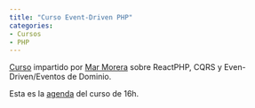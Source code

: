 ```yaml
---
title: "Curso Event-Driven PHP"
categories:
- Cursos
- PHP
---
```


[Curso](https://php.coach) impartido por [Mar Morera](https://mmoreram.com)
sobre ReactPHP, CQRS y Even-Driven/Eventos de Dominio.

Esta es la [agenda](2020-07-19-agenda-curso-driftphp.markdown) del curso de 16h.

<!-- more ->

## [Día 1](2020-07-20-curso-driftphp-dia-01.markdown)

Problemas de PHP tradicional, bloquear el hilo, beneficios de la programación
asíncrona, ReactPHP, DriftPHP.

Limitaciones de los frameworks actuales: Symfony, Laravel,...

## [Día 2](2020-07-21-curso-driftphp-dia-02.markdown)

CQRS y nuestro primer caso de uso: get-user, buscar un usuario por su UID

## [Día 3](2020-07-22-curso-driftphp-dia-03.markdown)

Revisamos el caso de uso para buscar un usuario.

Continuamos por nuestra cuenta con el segunod caso de uso: crear un usuario

Gestión de errores con promesas, `otherwise`

Diferencias entre POST, PUT y PATCH, verbos HTTP

Comunicación desde el Framework o la Infraestructura con nuestro Dominio. El
Dominio no depende de nada.

## [Día 4](2020-07-23-curso-driftphp-dia-04.markdown)

Terminamos el siguiente caso de uso, put-user, que crea un nuevo usuario en
nuestro sistema

Aprendemos sobre los middlewares de query/command bus. Crearlos, configurarlos
y cómo funcionan. Son como los middlewars de Slim, pero con promesas, claro.

Comenzamos con el concepto de Repositorio. La interfaz es parte del Modelo, parte
del Dominio, y estará junto al modelo de User: entidad, excepciones,...

Las implementaciones de los repositorios... para el siguiente día

## [Día 5](2020-07-27-curso-driftphp-dia-05.markdown)

Testear interfaces

Implementamos y testeamos un User Repository, in memory user repository

## [Día 6](2020-07-28-curso-driftphp-dia-06.markdown)

Hoy trabajamos con bases de datos, DBAL y diferentes implementaciones de un
repositorio.

## [Día 7](2020-07-29-curso-driftphp-dia-07.markdown)

Vemos el uso de la herramienta `ab`, Apache Benchmark, para ver el rendimiento
de lo que estamos creando.

Vemos cómo lanzar Eventos de Dominio, primero en un bus interno, pero al menos
es algo asíncrono

También discutimos qué beneficios nos traen los Eventos de Dominio

## [Día 8](2020-07-30-curso-driftphp-dia-08.markdown)

Ponemos en marcha RabbitMQ como event bus, y a escuchar Eventos de Dominio
en varios servers

Creamos una optimización para tablas con pocas escrituras (save o delete) y muchas
lecturas, de forma que con cada Evento de Dominio, se actualice el contenido de
la tabla en memoria

Por cierto, hoy hemos ido a toda pastilla

## [Día 9](2020-08-03-curso-driftphp-dia-09.markdown)

Websockets
